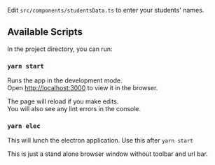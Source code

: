 Edit `src/components/studentsData.ts` to enter your students' names.

## Available Scripts

In the project directory, you can run:

### `yarn start`

Runs the app in the development mode.<br />
Open [http://localhost:3000](http://localhost:3000) to view it in the browser.

The page will reload if you make edits.<br />
You will also see any lint errors in the console.

### `yarn elec`

This will lunch the electron application. Use this after `yarn start`

This is just a stand alone browser window without toolbar and url bar.
